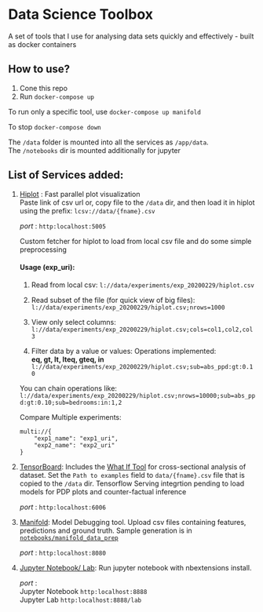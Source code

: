 # Data Science Toolbox

A set of tools that I use for analysing data sets quickly and effectively - built as docker containers

## How to use?

1.  Cone this repo
2.   Run `docker-compose up`


To run only a specific tool, use `docker-compose up manifold`

To stop `docker-compose down`

The `/data` folder is mounted into all the services as `/app/data`.   
The `/notebooks` dir is mounted additionally for jupyter


## List of Services added:
1.  [Hiplot](https://github.com/facebookresearch/hiplot) :  Fast parallel plot visualization  
    Paste link of csv url or, copy file to the `/data` dir, and then load it in hiplot using the prefix:
    `lcsv://data/{fname}.csv`  
    
     *port* : `http:localhost:5005`
     
    Custom fetcher for hiplot to load from local csv file and do some simple preprocessing

    #### Usage (exp_uri):

    1. Read from local csv:
        `l://data/experiments/exp_20200229/hiplot.csv`

    2. Read subset of the file (for quick view of big files):
        `l://data/experiments/exp_20200229/hiplot.csv;nrows=1000`

    3. View only select columns:
        `l://data/experiments/exp_20200229/hiplot.csv;cols=col1,col2,col3`

    4. Filter data by a value or values:
        Operations implemented:  
            **eq, gt, lt, lteq, gteq, in**  
        `l://data/experiments/exp_20200229/hiplot.csv;sub=abs_ppd:gt:0.10`

    You can chain operations like:
    `l://data/experiments/exp_20200229/hiplot.csv;nrows=10000;sub=abs_ppd:gt:0.10;sub=bedrooms:in:1,2`

    Compare Multiple experiments:
    ```
    multi://{
        "exp1_name": "exp1_uri",
        "exp2_name": "exp2_uri"
    }
    ```

     
2.  [TensorBoard](https://www.tensorflow.org/tensorboard/get_started): Includes the [What If Tool](https://github.com/pair-code/what-if-tool)
    for cross-sectional analysis of dataset. Set the `Path to examples` field to `data/{fname}.csv` file that
    is copied to the `/data` dir. Tensorflow Serving integrtion pending to load models for PDP plots
    and counter-factual inference
      
    *port* : `http:localhost:6006`
    
3.  [Manifold](https://github.com/uber/manifold):  Model Debugging tool. Upload csv files containing 
    features, predictions and ground truth. Sample generation is in [`notebooks/manifold_data_prep`](https://github.com/nightfoxbarricade/data_science_toolbox/blob/master/notebooks/manifold_data_prep.ipynb)
    
    *port* : `http:localhost:8080`
    
4.  [Jupyter Notebook/ Lab](https://hub.docker.com/r/jupyter/datascience-notebook/): Run jupyter notebook
    with nbextensions install. 
    
    *port* :   
    Jupyter Notebook `http:localhost:8888`  
    Jupyter Lab `http:localhost:8888/lab` 
    
    
     